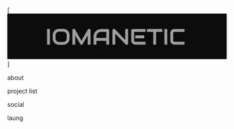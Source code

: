 [![Header](https://github.com/iomanetic/iomanetic/blob/master/assets/images/header.png)]

about

project list

social

laung
